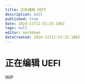 ```yaml
---
title: 正在编辑 UEFI
description: null
published: true
date: 2024-11T11:51:25.186Z
tags: null
editor: markdown
dateCreated: 2024-11T11:51:25.186Z
---
```


# 正在编辑 UEFI

WIP
